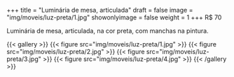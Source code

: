 +++
title = "Luminária de mesa, articulada"
draft = false
image = "img/moveis/luz-preta/1.jpg"
showonlyimage = false
weight = 1
+++
<span class="price">R$ 70</span>

<!--more-->

Luminária de mesa, articulada, na cor preta, com manchas na pintura.

{{< gallery >}}
{{< figure src="img/moveis/luz-preta/1.jpg" >}}
{{< figure src="img/moveis/luz-preta/2.jpg" >}}
{{< figure src="img/moveis/luz-preta/3.jpg" >}}
{{< figure src="img/moveis/luz-preta/4.jpg" >}}
{{< /gallery >}}
